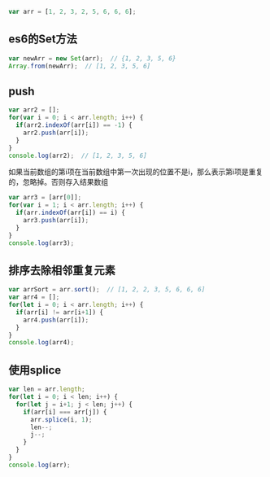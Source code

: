 ```js
var arr = [1, 2, 3, 2, 5, 6, 6, 6];
```

## es6的Set方法

```js
var newArr = new Set(arr);  // {1, 2, 3, 5, 6}
Array.from(newArr);  // [1, 2, 3, 5, 6]
```

## push

```js
var arr2 = [];
for(var i = 0; i < arr.length; i++) {
  if(arr2.indexOf(arr[i]) == -1) {
    arr2.push(arr[i]);
  }
}
console.log(arr2);  // [1, 2, 3, 5, 6]
```

如果当前数组的第i项在当前数组中第一次出现的位置不是i，那么表示第i项是重复的，忽略掉。否则存入结果数组 
```js
var arr3 = [arr[0]];
for(var i = 1; i < arr.length; i++) {
  if(arr.indexOf(arr[i]) == i) {
    arr3.push(arr[i]);
  }
}
console.log(arr3);
```

## 排序去除相邻重复元素

```js
var arrSort = arr.sort();  // [1, 2, 2, 3, 5, 6, 6, 6]
var arr4 = [];
for(let i = 0; i < arr.length; i++) {
  if(arr[i] != arr[i+1]) {
    arr4.push(arr[i]);
  }
}
console.log(arr4);
```

## 使用splice

```js
var len = arr.length;
for(let i = 0; i < len; i++) {
  for(let j = i+1; j < len; j++) {
    if(arr[i] === arr[j]) {
      arr.splice(i, 1);
      len--;
      j--;
    }
  }
}
console.log(arr);
```
